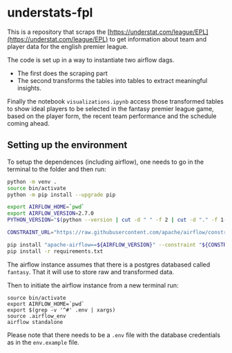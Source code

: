 # understats-fpl

This is a repository that scraps the [https://understat.com/league/EPL](https://understat.com/league/EPL) to get information about team and player data for the english premier league.

The code is set up in a way to instantiate two airflow dags.
- The first does the scraping part 
- The second transforms the tables into tables to extract meaningful insights.

Finally the notebook `visualizations.ipynb` access those transformed tables to show ideal players to be selected in the fantasy premier league game, based on the player form, the recent team performance and the schedule coming ahead.

## Setting up the environment

To setup the dependences (including airflow), one needs to go in the terminal to the folder and then run:

```bash
python -m venv .
source bin/activate
python -m pip install --upgrade pip

export AIRFLOW_HOME=`pwd`
export AIRFLOW_VERSION=2.7.0
PYTHON_VERSION="$(python --version | cut -d " " -f 2 | cut -d "." -f 1-2)"

CONSTRAINT_URL="https://raw.githubusercontent.com/apache/airflow/constraints-${AIRFLOW_VERSION}/constraints-${PYTHON_VERSION}.txt"

pip install "apache-airflow==${AIRFLOW_VERSION}" --constraint "${CONSTRAINT_URL}"
pip install -r requirements.txt
```

The airflow instance assumes that there is a postgres databased called `fantasy`. That it will use to store raw and transformed data.

Then to initiate the airflow instance from a new terminal run:

```
source bin/activate
export AIRFLOW_HOME=`pwd`
export $(grep -v '^#' .env | xargs)
source .airflow_env
airflow standalone
```

Please note that there needs to be a `.env` file with the database credentials as in the `env.example` file.
